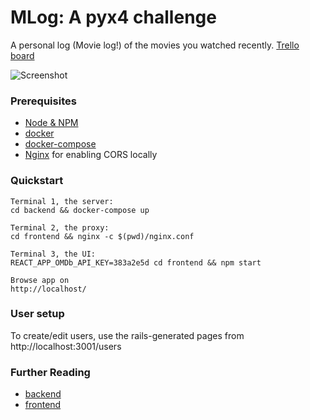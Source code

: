 # MLog: A pyx4 challenge
A personal log (Movie log!) of the movies you watched recently. [Trello board](https://trello.com/b/rkhHlX1v/pyx4-technical-test)

![Screenshot](https://i.ibb.co/ZcJHt5H/image.png)

### Prerequisites

* [Node & NPM](https://nodejs.org/en/download/)
* [docker](https://www.docker.com/products/docker-desktop)
* [docker-compose](https://docs.docker.com/compose/install/)
* [Nginx](http://nginx.org/en/download.html) for enabling CORS locally

### Quickstart

```
Terminal 1, the server:
cd backend && docker-compose up

Terminal 2, the proxy:
cd frontend && nginx -c $(pwd)/nginx.conf

Terminal 3, the UI:
REACT_APP_OMDb_API_KEY=383a2e5d cd frontend && npm start

Browse app on
http://localhost/
```

### User setup
To create/edit users, use the rails-generated pages from http://localhost:3001/users

### Further Reading
* [backend](backend/README.md)
* [frontend](frontend/README.md)